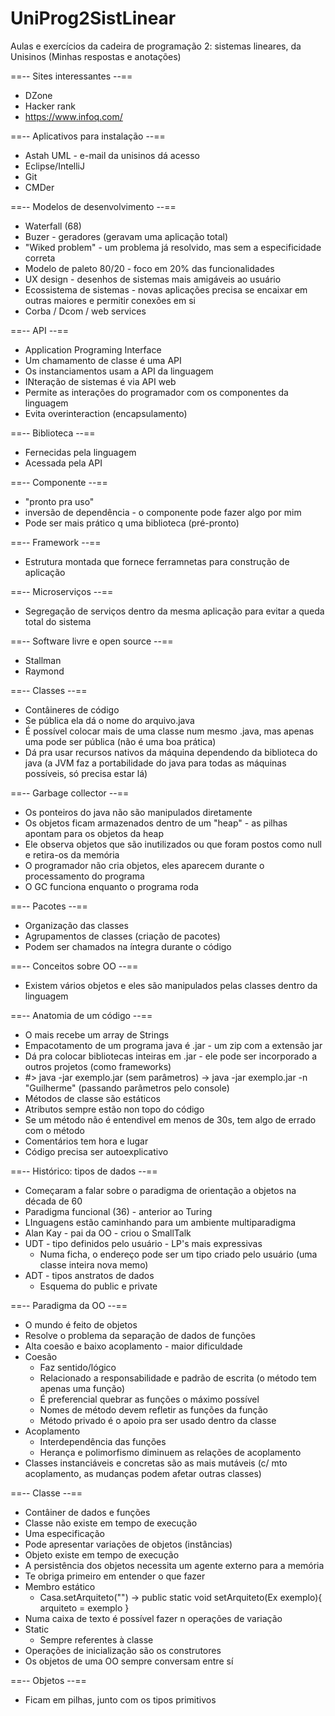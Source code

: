 # UniProg2SistLinear
Aulas e exercícios da cadeira de programação 2: sistemas lineares, da Unisinos (Minhas respostas e anotações)

==-- Sites interessantes --==
- DZone
- Hacker rank
- https://www.infoq.com/

==-- Aplicativos para instalação --==
- Astah UML - e-mail da unisinos dá acesso
- Eclipse/IntelliJ
- Git
- CMDer

==-- Modelos de desenvolvimento --==
- Waterfall (68)
- Buzer - geradores (geravam uma aplicação total)
- "Wiked problem" - um problema já resolvido, mas sem a especificidade correta
- Modelo de paleto 80/20 - foco em 20% das funcionalidades
- UX design - desenhos de sistemas mais amigáveis ao usuário
- Ecossistema de sistemas - novas aplicações precisa se encaixar em outras maiores e permitir conexões em si
- Corba / Dcom / web services

==-- API --==
- Application Programing Interface
- Um chamamento de classe é uma API
- Os instanciamentos usam a API da linguagem
- INteração de sistemas é via API web
- Permite as interações do programador com os componentes da linguagem
- Evita overinteraction (encapsulamento)

==-- Biblioteca --==
- Fernecidas pela linguagem
- Acessada pela API

==-- Componente --==
- "pronto pra uso"
- inversão de dependência - o componente pode fazer algo por mim
- Pode ser mais prático q uma biblioteca (pré-pronto)

==-- Framework --==
- Estrutura montada que fornece ferramnetas para construção de aplicação

==-- Microserviços --==
- Segregação de serviços dentro da mesma aplicação para evitar a queda total do sistema

==-- Software livre e open source --==
- Stallman
- Raymond

==-- Classes --==
- Contâineres de código
- Se pública ela dá o nome do arquivo.java
- É possível colocar mais de uma classe num mesmo .java, mas apenas uma pode ser pública (não é uma boa prática)
- Dá pra usar recursos nativos da máquina dependendo da biblioteca do java (a JVM faz a portabilidade do java para todas as máquinas possíveis, só precisa estar lá)

==-- Garbage collector --==
- Os ponteiros do java não são manipulados diretamente
- Os objetos ficam armazenados dentro de um "heap" - as pilhas apontam para os objetos da heap
- Ele observa objetos que são inutilizados ou que foram postos como null e retira-os da memória
- O programador não cria objetos, eles aparecem durante o processamento do programa
- O GC funciona enquanto o programa roda

==-- Pacotes --==
- Organização das classes
- Agrupamentos de classes (criação de pacotes)
- Podem ser chamados na íntegra durante o código

==-- Conceitos sobre OO --==
- Existem vários objetos e eles são manipulados pelas classes dentro da linguagem

==-- Anatomia de um código --==
- O mais recebe um array de Strings
- Empacotamento de um programa java é .jar - um zip com a extensão jar
- Dá pra colocar bibliotecas inteiras em .jar - ele pode ser incorporado a outros projetos (como frameworks)
- #> java -jar exemplo.jar (sem parâmetros) -> java -jar exemplo.jar -n "Guilherme" (passando parâmetros pelo console)
- Métodos de classe são estáticos
- Atributos sempre estão non topo do código
- Se um método não é entendivel em menos de 30s, tem algo de errado com o método
- Comentários tem hora e lugar
- Código precisa ser autoexplicativo

==-- Histórico: tipos de dados --==
- Começaram a falar sobre o paradigma de orientação a objetos na década de 60
- Paradigma funcional (36) - anterior ao Turing
- LInguagens estão caminhando para um ambiente multiparadigma
- Alan Kay - pai da OO - criou o SmallTalk
- UDT - tipo definidos pelo usuário - LP's mais expressivas
  - Numa ficha, o endereço pode ser um tipo criado pelo usuário (uma classe inteira nova memo)
- ADT - tipos anstratos de dados
  - Esquema do public e private

==-- Paradigma da OO --==
- O mundo é feito de objetos
- Resolve o problema da separação de dados de funções
- Alta coesão e baixo acoplamento - maior dificuldade 
- Coesão
  - Faz sentido/lógico
  - Relacionado a responsabilidade e padrão de escrita (o método tem apenas uma função)
  - É preferencial quebrar as funções o máximo possível
  - Nomes de método devem refletir as funções da função
  - Método privado é o apoio pra ser usado dentro da classe
- Acoplamento
  - Interdependência das funções
  - Herança e polimorfismo diminuem as relações de acoplamento
- Classes instanciáveis e concretas são as mais mutáveis (c/ mto acoplamento, as mudanças podem afetar outras classes)

==-- Classe --==
- Contâiner de dados e funções
- Classe não existe em tempo de execução 
- Uma especificação 
- Pode apresentar variações de objetos (instâncias)
- Objeto existe em tempo de execução
- A persistência dos objetos necessita um agente externo para a memória
- Te obriga primeiro em entender o que fazer
- Membro estático
  - Casa.setArquiteto("") -> public static void setArquiteto(Ex exemplo){ arquiteto = exemplo }
- Numa caixa de texto é possível fazer n operações de variação
- Static
  - Sempre referentes à classe
- Operações de inicialização são os construtores
- Os objetos de uma OO sempre conversam entre sí

==-- Objetos --==
- Ficam em pilhas, junto com os tipos primitivos
